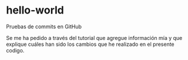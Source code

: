 # hello-world

Pruebas de commits en GitHub

Se me ha pedido a través del tutorial que agregue información mía y que explique cuáles han sido los cambios que he realizado en el presente codigo.
